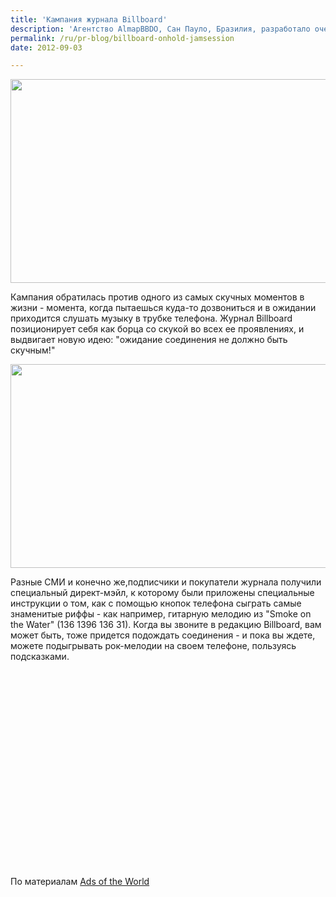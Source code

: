 ```yaml
---
title: 'Кампания журнала Billboard'
description: 'Агентство AlmapBBDO, Сан Пауло, Бразилия, разработало очень интересную PR-кампанию для журнала Billboard.'
permalink: /ru/pr-blog/billboard-onhold-jamsession
date: 2012-09-03

---
```


<img src="{{ site.assets }}/upload/287136582_640.jpg" alt="" class="post__img" width="580" height="326">

Кампания обратилась против одного из самых скучных моментов в жизни - момента, когда пытаешься куда-то дозвониться и в ожидании приходится слушать  музыку в трубке телефона. Журнал Billboard позиционирует себя как  борца со скукой во всех ее проявлениях, и выдвигает новую идею: "ожидание соединения не должно быть скучным!"

<img src="{{ site.assets }}/upload/billboard-magazine-on-hold-jam-session-600-83830.jpg" alt="" class="post__img" width="580" height="326">

Разные СМИ и конечно же,подписчики и покупатели журнала получили специальный директ-мэйл, к которому были приложены специальные инструкции о том, как с помощью кнопок телефона сыграть самые знаменитые риффы - как например, гитарную мелодию из "Smoke on the Water" (136 1396 136 31). Когда вы звоните в редакцию Billboard, вам может быть, тоже придется подождать соединения - и пока вы ждете, можете подыгрывать рок-мелодии на своем телефоне, пользуясь подсказками.

<object width="560" height="315"><param name="movie" value="https://www.youtube.com/v/XaYG7Lsbdsg?version=3&amp;hl=ru_RU"></param><param name="allowFullScreen" value="true"></param><param name="allowscriptaccess" value="always"></param><embed src="https://www.youtube.com/v/XaYG7Lsbdsg?version=3&amp;hl=ru_RU" type="application/x-shockwave-flash" width="560" height="315" allowscriptaccess="always" allowfullscreen="true"></embed></object>

По материалам <a href="https://adsoftheworld.com/media/dm/billboard_magazine_on_hold_jam_session">Ads of the World</a>


